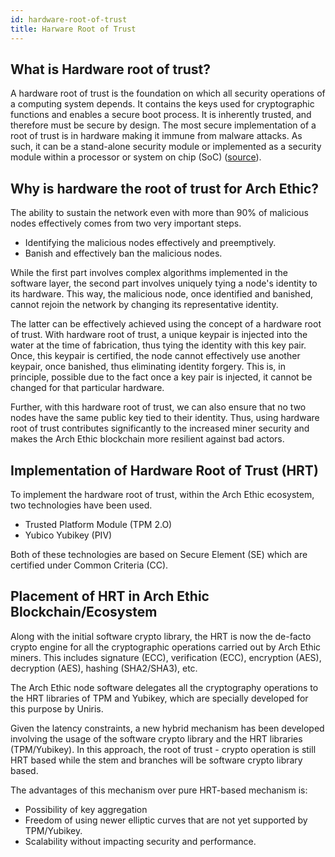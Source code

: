 ```yaml
---
id: hardware-root-of-trust
title: Harware Root of Trust
---
```


## What is Hardware root of trust?

A hardware root of trust is the foundation on which all security operations of a computing system depends. It contains the keys used for cryptographic functions and enables a secure boot process. 
It is inherently trusted, and therefore must be secure by design. The most secure implementation of a root of trust is in hardware making it immune from malware attacks. As such, it can be a stand-alone security module or implemented as a security module within a processor or system on chip (SoC) ([source](https://www.rambus.com/blogs/hardware-root-of-trust/#:~:text=for%20my%20application%3F-,What%20is%20hardware%20root%20of%20trust%3F,must%20be%20secure%20by%20design.)).


## Why is hardware the root of trust for Arch Ethic?
The ability to sustain the network even with more than 90% of malicious nodes effectively comes from two very important steps.

- Identifying the malicious nodes effectively and preemptively.
- Banish and effectively ban the malicious nodes.

While the first part involves complex algorithms implemented in the software layer, the second part involves uniquely tying a node's identity to its hardware. This way, the malicious node, once identified and banished, cannot rejoin the network by changing its representative identity.

The latter can be effectively achieved using the concept of a hardware root of trust. With hardware root of trust, a unique keypair is injected into the water at the time of fabrication, thus tying the identity with this key pair. Once, this keypair is certified, the node cannot effectively use another keypair, once banished, thus eliminating identity forgery. This is, in principle, possible due to the fact once a key pair is injected, it cannot be changed for that particular hardware.

Further, with this hardware root of trust, we can also ensure that no two nodes have the same public key tied to their identity. Thus, using hardware root of trust contributes significantly to the increased miner security and makes the Arch Ethic blockchain more resilient against bad actors.

## Implementation of Hardware Root of Trust (HRT)
To implement the hardware root of trust, within the Arch Ethic ecosystem, two technologies have been used.

- Trusted Platform Module (TPM 2.O)
- Yubico Yubikey (PIV)

Both of these technologies are based on Secure Element (SE) which are certified under Common Criteria (CC).

## Placement of HRT in Arch Ethic Blockchain/Ecosystem

Along with the initial software crypto library, the HRT is now the de-facto crypto engine for all the cryptographic operations carried out by Arch Ethic miners. This includes signature (ECC), verification (ECC), encryption (AES), decryption (AES), hashing (SHA2/SHA3), etc.

The Arch Ethic node software delegates all the cryptography operations to the HRT libraries of TPM and Yubikey, which are specially developed for this purpose by Uniris.

Given the latency constraints, a new hybrid mechanism has been developed involving the usage of the software crypto library and the HRT libraries (TPM/Yubikey). In this approach, the root of trust - crypto operation is still HRT based while the stem and branches will be software crypto library based.

The advantages of this mechanism over pure HRT-based mechanism is:
- Possibility of key aggregation
- Freedom of using newer elliptic curves that are not yet supported by TPM/Yubikey.
- Scalability without impacting security and performance.
